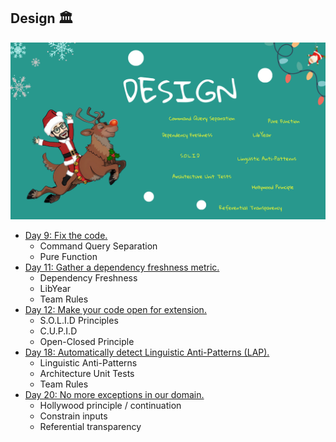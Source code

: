 ## Design 🏛️
![Design Learning path](../img/design.png)

- [Day 9: Fix the code.](../exercise/day09/docs/challenge.md)
  - Command Query Separation
  - Pure Function
- [Day 11: Gather a dependency freshness metric.](../exercise/day11/docs/challenge.md)
  - Dependency Freshness
  - LibYear
  - Team Rules
- [Day 12: Make your code open for extension.](../exercise/day12/docs/challenge.md)
  - S.O.L.I.D Principles
  - C.U.P.I.D
  - Open-Closed Principle
- [Day 18: Automatically detect Linguistic Anti-Patterns (LAP).](../exercise/day18/docs/challenge.md)
  - Linguistic Anti-Patterns
  - Architecture Unit Tests
  - Team Rules
- [Day 20: No more exceptions in our domain.](../exercise/day20/docs/challenge.md)
  - Hollywood principle / continuation
  - Constrain inputs
  - Referential transparency